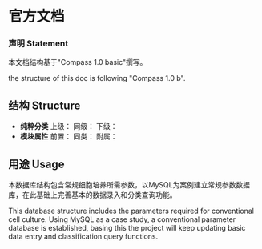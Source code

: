 # 官方文档
### 声明 Statement
本文档结构基于"Compass 1.0 basic"撰写。

the structure of this doc is following "Compass 1.0 b".
## 结构 Structure
- **纯粹分类**
  上级：
  同级：
  下级：
- **模块属性**
  前置：
  同类：
  附属：

## 用途 Usage
本数据库结构包含常规细胞培养所需参数，以MySQL为案例建立常规参数数据库，在此基础上完善基本的数据录入和分类查询功能。

This database structure includes the parameters required for conventional cell culture. Using MySQL as a case study, a conventional parameter database is established, basing this the project will keep updating basic data entry and classification query functions.
